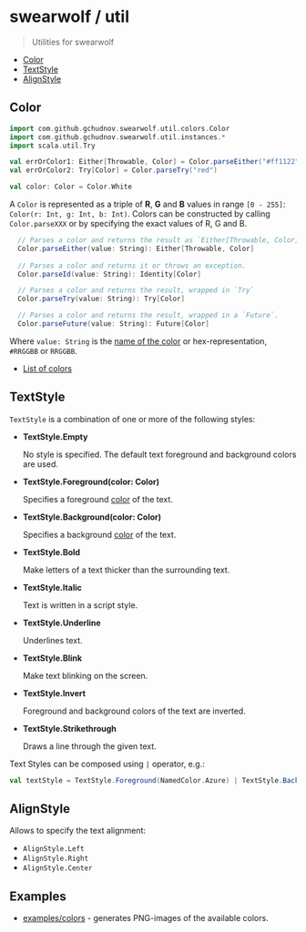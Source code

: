 # swearwolf / util

> Utilities for swearwolf

- [Color](#Color)
- [TextStyle](#TextStyle)
- [AlignStyle](#AlignStyle)

## Color

```scala
import com.github.gchudnov.swearwolf.util.colors.Color
import com.github.gchudnov.swearwolf.util.instances.*
import scala.util.Try

val errOrColor1: Either[Throwable, Color] = Color.parseEither("#ff1122")
val errOrColor2: Try[Color] = Color.parseTry("red")

val color: Color = Color.White
```

A `Color` is represented as a triple of **R**, **G** and **B** values in range `[0 - 255]`: `Color(r: Int, g: Int, b: Int)`.
Colors can be constructed by calling `Color.parseXXX` or by specifying the exact values of R, G and B.

```scala
  // Parses a color and returns the result as `Either[Throwable, Color]`
  Color.parseEither(value: String): Either[Throwable, Color]
  
  // Parses a color and returns it or throws an exception.
  Color.parseId(value: String): Identity[Color]

  // Parses a color and returns the result, wrapped in `Try`
  Color.parseTry(value: String): Try[Color]

  // Parses a color and returns the result, wrapped in a `Future`.
  Color.parseFuture(value: String): Future[Color] 
```

Where `value: String` is the [name of the color](COLORS.md) or hex-representation, `#RRGGBB` or `RRGGBB`.

- [List of colors](COLORS.md)

## TextStyle

`TextStyle` is a combination of one or more of the following styles:

- **TextStyle.Empty**

  No style is specified. The default text foreground and background colors are used.

- **TextStyle.Foreground(color: Color)**

  Specifies a foreground [color](#Color) of the text.

- **TextStyle.Background(color: Color)**

  Specifies a background [color](#Color) of the text.

- **TextStyle.Bold**

  Make letters of a text thicker than the surrounding text.

- **TextStyle.Italic**

  Text is written in a script style.

- **TextStyle.Underline**

  Underlines text.

- **TextStyle.Blink**

  Make text blinking on the screen.

- **TextStyle.Invert**

  Foreground and background colors of the text are inverted.

- **TextStyle.Strikethrough**

  Draws a line through the given text.

Text Styles can be composed using `|` operator, e.g.:

```scala
val textStyle = TextStyle.Foreground(NamedColor.Azure) | TextStyle.Background(NamedColor.LightGray) | TextStyle.Strikethrough
```

## AlignStyle

Allows to specify the text alignment:

- `AlignStyle.Left`
- `AlignStyle.Right`
- `AlignStyle.Center`

## Examples

- [examples/colors](../examples/colors) - generates PNG-images of the available colors.
